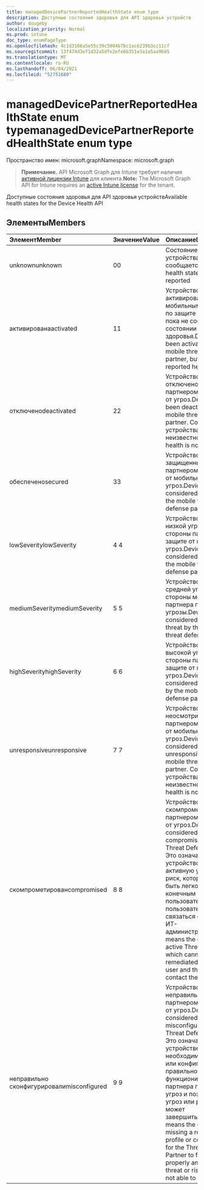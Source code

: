 ```yaml
---
title: managedDevicePartnerReportedHealthState enum type
description: Доступные состояния здоровья для API здоровья устройств
author: dougeby
localization_priority: Normal
ms.prod: intune
doc_type: enumPageType
ms.openlocfilehash: 4c1d3166a5e55c39c5904b7bc1ac6239b3cc11cf
ms.sourcegitcommit: 13f474d3e71d32a5dfe2efebb351e3a1a5aa9685
ms.translationtype: MT
ms.contentlocale: ru-RU
ms.lasthandoff: 06/04/2021
ms.locfileid: "52751680"
---
```

# <a name="manageddevicepartnerreportedhealthstate-enum-type"></a><span data-ttu-id="a07d2-103">managedDevicePartnerReportedHealthState enum type</span><span class="sxs-lookup"><span data-stu-id="a07d2-103">managedDevicePartnerReportedHealthState enum type</span></span>

<span data-ttu-id="a07d2-104">Пространство имен: microsoft.graph</span><span class="sxs-lookup"><span data-stu-id="a07d2-104">Namespace: microsoft.graph</span></span>

> <span data-ttu-id="a07d2-105">**Примечание.** API Microsoft Graph для Intune требует наличия [активной лицензии Intune](https://go.microsoft.com/fwlink/?linkid=839381) для клиента.</span><span class="sxs-lookup"><span data-stu-id="a07d2-105">**Note:** The Microsoft Graph API for Intune requires an [active Intune license](https://go.microsoft.com/fwlink/?linkid=839381) for the tenant.</span></span>

<span data-ttu-id="a07d2-106">Доступные состояния здоровья для API здоровья устройств</span><span class="sxs-lookup"><span data-stu-id="a07d2-106">Available health states for the Device Health API</span></span>

## <a name="members"></a><span data-ttu-id="a07d2-107">Элементы</span><span class="sxs-lookup"><span data-stu-id="a07d2-107">Members</span></span>
|<span data-ttu-id="a07d2-108">Элемент</span><span class="sxs-lookup"><span data-stu-id="a07d2-108">Member</span></span>|<span data-ttu-id="a07d2-109">Значение</span><span class="sxs-lookup"><span data-stu-id="a07d2-109">Value</span></span>|<span data-ttu-id="a07d2-110">Описание</span><span class="sxs-lookup"><span data-stu-id="a07d2-110">Description</span></span>|
|:---|:---|:---|
|<span data-ttu-id="a07d2-111">unknown</span><span class="sxs-lookup"><span data-stu-id="a07d2-111">unknown</span></span>|<span data-ttu-id="a07d2-112">0</span><span class="sxs-lookup"><span data-stu-id="a07d2-112">0</span></span>|<span data-ttu-id="a07d2-113">Состояние здоровья устройства пока не сообщается</span><span class="sxs-lookup"><span data-stu-id="a07d2-113">Device health state is not yet reported</span></span>|
|<span data-ttu-id="a07d2-114">активирована</span><span class="sxs-lookup"><span data-stu-id="a07d2-114">activated</span></span>|<span data-ttu-id="a07d2-115">1</span><span class="sxs-lookup"><span data-stu-id="a07d2-115">1</span></span>|<span data-ttu-id="a07d2-116">Устройство было активировано мобильным партнером по защите от угроз, но пока не сообщается о состоянии здоровья.</span><span class="sxs-lookup"><span data-stu-id="a07d2-116">Device has been activated by a mobile threat defense partner, but has not yet reported health.</span></span>|
|<span data-ttu-id="a07d2-117">отключено</span><span class="sxs-lookup"><span data-stu-id="a07d2-117">deactivated</span></span>|<span data-ttu-id="a07d2-118">2</span><span class="sxs-lookup"><span data-stu-id="a07d2-118">2</span></span>|<span data-ttu-id="a07d2-119">Устройство было отключено мобильным партнером по защите от угроз.</span><span class="sxs-lookup"><span data-stu-id="a07d2-119">Device has been deactivated by a mobile threat defense partner.</span></span> <span data-ttu-id="a07d2-120">Состояние устройства неизвестно.</span><span class="sxs-lookup"><span data-stu-id="a07d2-120">The device health is not known.</span></span>|
|<span data-ttu-id="a07d2-121">обеспечено</span><span class="sxs-lookup"><span data-stu-id="a07d2-121">secured</span></span>|<span data-ttu-id="a07d2-122">3</span><span class="sxs-lookup"><span data-stu-id="a07d2-122">3</span></span>|<span data-ttu-id="a07d2-123">Устройство считается защищенным партнером по защите от мобильных угроз.</span><span class="sxs-lookup"><span data-stu-id="a07d2-123">Device is considered secured by the mobile threat defense partner.</span></span>|
|<span data-ttu-id="a07d2-124">lowSeverity</span><span class="sxs-lookup"><span data-stu-id="a07d2-124">lowSeverity</span></span>|<span data-ttu-id="a07d2-125">4 </span><span class="sxs-lookup"><span data-stu-id="a07d2-125">4</span></span>|<span data-ttu-id="a07d2-126">Устройство считается низкой угрозой со стороны партнера по защите от мобильных угроз.</span><span class="sxs-lookup"><span data-stu-id="a07d2-126">Device is considered low threat by the mobile threat defense partner.</span></span>|
|<span data-ttu-id="a07d2-127">mediumSeverity</span><span class="sxs-lookup"><span data-stu-id="a07d2-127">mediumSeverity</span></span>|<span data-ttu-id="a07d2-128">5 </span><span class="sxs-lookup"><span data-stu-id="a07d2-128">5</span></span>|<span data-ttu-id="a07d2-129">Устройство считается средней угрозой со стороны мобильного партнера по защите от угрозы.</span><span class="sxs-lookup"><span data-stu-id="a07d2-129">Device is considered medium threat by the mobile threat defense partner.</span></span>|
|<span data-ttu-id="a07d2-130">highSeverity</span><span class="sxs-lookup"><span data-stu-id="a07d2-130">highSeverity</span></span>|<span data-ttu-id="a07d2-131">6 </span><span class="sxs-lookup"><span data-stu-id="a07d2-131">6</span></span>|<span data-ttu-id="a07d2-132">Устройство считается высокой угрозой со стороны партнера по защите от мобильных угроз.</span><span class="sxs-lookup"><span data-stu-id="a07d2-132">Device is considered high threat by the mobile threat defense partner.</span></span>|
|<span data-ttu-id="a07d2-133">unresponsive</span><span class="sxs-lookup"><span data-stu-id="a07d2-133">unresponsive</span></span>|<span data-ttu-id="a07d2-134">7 </span><span class="sxs-lookup"><span data-stu-id="a07d2-134">7</span></span>|<span data-ttu-id="a07d2-135">Устройство считается неосмотрительным партнером по защите от мобильных угроз.</span><span class="sxs-lookup"><span data-stu-id="a07d2-135">Device is considered unresponsive by the mobile threat defense partner.</span></span> <span data-ttu-id="a07d2-136">Состояние устройства неизвестно.</span><span class="sxs-lookup"><span data-stu-id="a07d2-136">The device health is not known.</span></span>|
|<span data-ttu-id="a07d2-137">скомпрометирован</span><span class="sxs-lookup"><span data-stu-id="a07d2-137">compromised</span></span>|<span data-ttu-id="a07d2-138">8 </span><span class="sxs-lookup"><span data-stu-id="a07d2-138">8</span></span>|<span data-ttu-id="a07d2-139">Устройство считается скомпрометированным партнером по защите от угроз.</span><span class="sxs-lookup"><span data-stu-id="a07d2-139">Device is considered compromised by the Threat Defense partner.</span></span> <span data-ttu-id="a07d2-140">Это означает, что устройство имеет активную угрозу или риск, которые не могут быть легко исправлены конечным пользователем, и пользователь должен связаться со своим ИТ-администратором.</span><span class="sxs-lookup"><span data-stu-id="a07d2-140">This means the device has an active Threat or Risk which cannot be easily remediated by the end user and the user should contact their IT Admin.</span></span>|
|<span data-ttu-id="a07d2-141">неправильно сконфигурировали</span><span class="sxs-lookup"><span data-stu-id="a07d2-141">misconfigured</span></span>|<span data-ttu-id="a07d2-142">9 </span><span class="sxs-lookup"><span data-stu-id="a07d2-142">9</span></span>|<span data-ttu-id="a07d2-143">Устройство считается неправильным с партнером по защите от угроз.</span><span class="sxs-lookup"><span data-stu-id="a07d2-143">Device is considered misconfigured with the Threat Defense partner.</span></span> <span data-ttu-id="a07d2-144">Это означает, что на устройстве отсутствует необходимый профиль или конфигурация для правильного функционирования партнера по защите от угроз и поэтому анализ угроз или рисков не может завершиться.</span><span class="sxs-lookup"><span data-stu-id="a07d2-144">This means the device is missing a required profile or configuration for the Threat Defense Partner to function properly and is thus threat or risk analysis is not able to complete.</span></span>|




